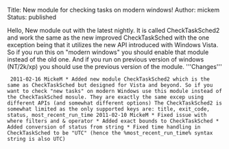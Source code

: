 Title: New module for checking tasks on modern windows!
Author: mickem
Status: published

Hello, New module out with the latest nightly. It is called
CheckTaskSched2 and work the same as the new improved CheckTaskSched
with the one exception being that it utilizes the new API introduced
with Windows Vista. So if you run this on "modern windows" you should
enable that module instead of the old one. And if you run on previous
version of windows (NT/2k/xp) you should use the previous version of the
module. '''Changes'''

     2011-02-16 MickeM * Added new module CheckTaskSched2 which is the same as CheckTaskSched but designed for Vista and beyond. So if you want to check "new tasks" on modern Windows use this module instead of the CheckTaskSched mosule. They are exactly the same excep using different APIs (and somewhat different options) The CheckTaskSched2 is somewhat limited as the only supported keys are: title, exit_code, status, most_recent_run_time 2011-02-10 MickeM * Fixed issue with where filters and & operator * Added exact bounds to CheckTaskSched * Added conversion of status from string * Fixed time handling in CheckTaskSched to be "UTC" (hence the %most_recent_run_time% syntax string is also UTC) 
